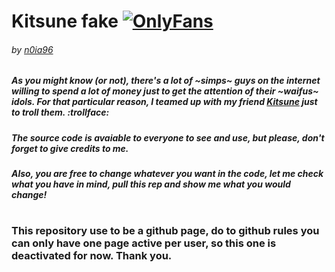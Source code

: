 # Kitsune fake [![OnlyFans](https://img.shields.io/badge/-OnlyFans-00AFF0?style=flat&logo=onlyfans&logoColor=white)]()
###### *by [n0ia96](https://n0ia96.uwu.ai)*

##### As you might know *(or not)*, there's a lot of ~simps~ guys on the internet willing to spend a lot of money just to get the attention of their ~waifus~ idols. For that particular reason, I teamed up with my friend [Kitsune](https://twitch.tv/kitsune) just to troll them. :trollface:

##### The source code is avaiable to everyone to see and use, but please, __don't forget__ to give credits to me.
##### Also, you are free to change whatever you want in the code, let me check what you have in mind, pull this rep and show me what you would change!

#
### This repository use to be a github page, do to github rules you can only have one page active per user, so this one is deactivated for now. Thank you.
